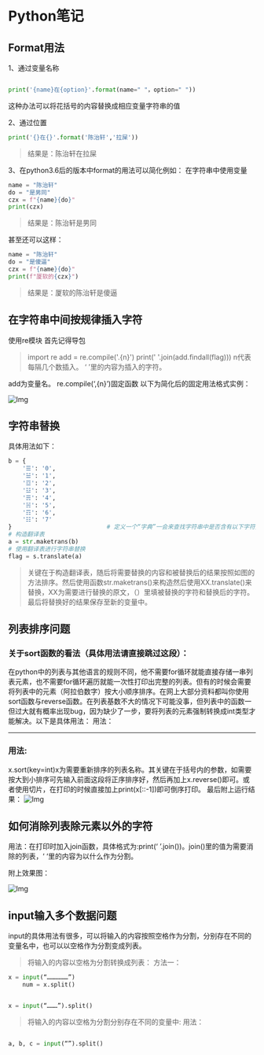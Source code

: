 # Python笔记

## Format用法

1、通过变量名称

```Python

print('{name}在{option}'.format(name=" "，option=" "))

```
这种办法可以将花括号的内容替换成相应变量字符串的值

2、通过位置

```Python
print('{}在{}'.format('陈治轩','拉屎'))
```
> 结果是：陈治轩在拉屎

3、在python3.6后的版本中format的用法可以简化例如：
在字符串中使用变量
```Python
name = "陈治轩"
do = "是男同"
czx = f"{name}{do}"
print(czx)
```
>结果是：陈治轩是男同

甚至还可以这样：
```python
name = "陈治轩"
do = "是傻逼"
czx = f"{name}{do}"
print(f"厦软的{czx}")
```
>结果是：厦软的陈治轩是傻逼

## 在字符串中间按规律插入字符

使用re模块
首先记得导包
>import re
add = re.compile('.{n}')
print(' '.join(add.findall(flag)))
n代表每隔几个数插入。
‘ ’里的内容为插入的字符。

add为变量名。
re.compile(‘,{n}’)固定函数
以下为简化后的固定用法格式实例：

![Img](https://joker-1317382260.cos.ap-guangzhou.myqcloud.com/202303232002210.webp)

## 字符串替换

具体用法如下：
```Python
b = {
    '☰': '0',
    '☱': '1',
    '☲': '2',
    '☳': '3',
    '☴': '4',
    '☵': '5',
    '☶': '6',
    '☷': '7'
}                           # 定义一个“字典”一会来查找字符串中是否含有以下字符如果有则替换
# 构造翻译表
a = str.maketrans(b)
# 使用翻译表进行字符串替换
flag = s.translate(a)
```

>关键在于构造翻译表，随后将需要替换的内容和被替换后的结果按照如图的方法排序。然后使用函数str.maketrans()来构造然后使用XX.translate()来替换，XX为需要进行替换的原文，（）里填被替换的字符和替换后的字符。最后将替换好的结果保存至新的变量中。

## 列表排序问题

### 关于sort函数的看法（具体用法请直接跳过这段）：

在python中的列表与其他语言的规则不同，他不需要for循环就能直接存储一串列表元素，也不需要for循环遍历就能一次性打印出完整的列表。但有的时候会需要将列表中的元素（阿拉伯数字）按大小顺序排序。在网上大部分资料都叫你使用sort函数与reverse函数。在列表基数不大的情况下可能没事，但列表中的函数一但过大就有概率出现bug，因为缺少了一步，要将列表的元素强制转换成int类型才能解决。以下是具体用法：
用法：

---
### 用法:
x.sort(key=int)x为需要重新排序的列表名称。其关键在于括号内的参数，如需要按大到小排序可先输入前面这段将正序排序好，然后再加上x.reverse()即可。或者使用切片，在打印的时候直接加上print(x[::-1])即可倒序打印。
最后附上运行结果：
![Img](https://joker-1317382260.cos.ap-guangzhou.myqcloud.com/202303232005541.webp)

## 如何消除列表除元素以外的字符
用法：在打印时加入join函数，具体格式为:print(‘ ’.join())。join()里的值为需要消除的列表，‘ ‘里的内容为以什么作为分割。

附上效果图：

![Img](https://joker-1317382260.cos.ap-guangzhou.myqcloud.com/202303232006410.webp)

## input输入多个数据问题

input的具体用法有很多，可以将输入的内容按照空格作为分割，分别存在不同的变量名中，也可以以空格作为分割变成列表。

>将输入的内容以空格为分割转换成列表：
方法一：
```Python
x = input(“………………”)
	num = x.split()
```

```Python

x = input(“………”).split()

```

>将输入的内容以空格为分割分别存在不同的变量中:
用法：
```Python

a, b, c = input(“”).split()

```